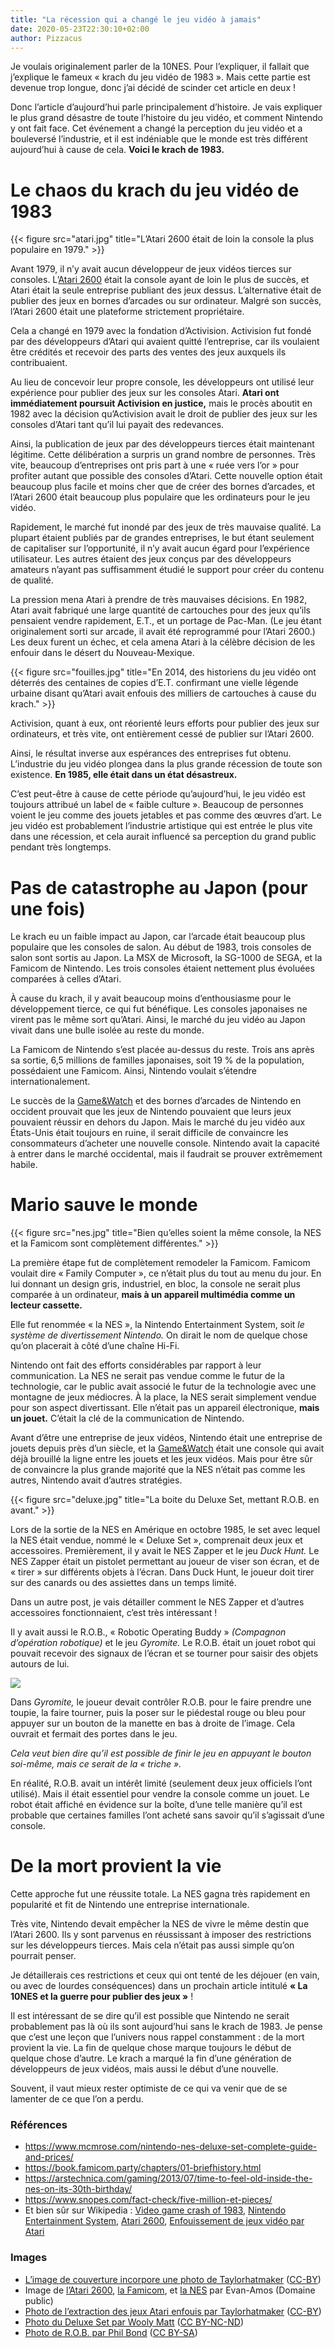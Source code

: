 ```yaml
---
title: "La récession qui a changé le jeu vidéo à jamais"
date: 2020-05-23T22:30:10+02:00
author: Pizzacus
---
```


Je voulais originalement parler de la 10NES. Pour l’expliquer, il fallait que j’explique le fameux «&nbsp;krach du jeu vidéo de 1983&nbsp;». Mais cette partie est devenue trop longue, donc j’ai décidé de scinder cet article en deux&nbsp;!

Donc l’article d’aujourd’hui parle principalement d’histoire. Je vais expliquer le plus grand désastre de toute l’histoire du jeu vidéo, et comment Nintendo y ont fait face. Cet événement a changé la perception du jeu vidéo et a bouleversé l’industrie, et il est indéniable que le monde est très différent aujourd’hui à cause de cela. **Voici le krach de 1983.**

<!--more-->

# Le chaos du krach du jeu vidéo de 1983

{{< figure src="atari.jpg" title="L’Atari 2600 était de loin la console la plus populaire en 1979." >}}

Avant 1979, il n’y avait aucun développeur de jeux vidéos tierces sur consoles. L’[Atari 2600](https://fr.wikipedia.org/wiki/Atari_2600) était la console ayant de loin le plus de succès, et Atari était la seule entreprise publiant des jeux dessus. L’alternative était de publier des jeux en bornes d’arcades ou sur ordinateur. Malgré son succès, l’Atari 2600 était une plateforme strictement propriétaire.

Cela a changé en 1979 avec la fondation d’Activision. Activision fut fondé par des développeurs d’Atari qui avaient quitté l’entreprise, car ils voulaient être crédités et recevoir des parts des ventes des jeux auxquels ils contribuaient.

Au lieu de concevoir leur propre console, les développeurs ont utilisé leur expérience pour publier des jeux sur les consoles Atari. **Atari ont immédiatement poursuit Activision en justice,** mais le procès aboutit en 1982 avec la décision qu’Activision avait le droit de publier des jeux sur les consoles d’Atari tant qu’il lui payait des redevances.

Ainsi, la publication de jeux par des développeurs tierces était maintenant légitime. Cette délibération a surpris un grand nombre de personnes. Très vite, beaucoup d’entreprises ont pris part à une «&nbsp;ruée vers l’or&nbsp;» pour profiter autant que possible des consoles d’Atari. Cette nouvelle option était beaucoup plus facile et moins cher que de créer des bornes d’arcades, et l’Atari 2600 était beaucoup plus populaire que les ordinateurs pour le jeu vidéo.

Rapidement, le marché fut inondé par des jeux de très mauvaise qualité. La plupart étaient publiés par de grandes entreprises, le but étant seulement de capitaliser sur l’opportunité, il n’y avait aucun égard pour l’expérience utilisateur. Les autres étaient des jeux conçus par des développeurs amateurs n’ayant pas suffisamment étudié le support pour créer du contenu de qualité.

La pression mena Atari à prendre de très mauvaises décisions. En 1982, Atari avait fabriqué une large quantité de cartouches pour des jeux qu’ils pensaient vendre rapidement, E.T., et un portage de Pac-Man. (Le jeu étant originalement sorti sur arcade, il avait été reprogrammé pour l’Atari 2600.) Les deux furent un échec, et cela amena Atari à la célèbre décision de les enfouir dans le désert du Nouveau-Mexique.

{{< figure src="fouilles.jpg" title="En 2014, des historiens du jeu vidéo ont déterrés des centaines de copies d’E.T. confirmant une vielle légende urbaine disant qu’Atari avait enfouis des milliers de cartouches à cause du krach." >}}

Activision, quant à eux, ont réorienté leurs efforts pour publier des jeux sur ordinateurs, et très vite, ont entièrement cessé de publier sur l’Atari 2600.

Ainsi, le résultat inverse aux espérances des entreprises fut obtenu. L’industrie du jeu vidéo plongea dans la plus grande récession de toute son existence. **En 1985, elle était dans un état désastreux.**

C’est peut-être à cause de cette période qu’aujourd’hui, le jeu vidéo est toujours attribué un label de «&nbsp;faible culture&nbsp;». Beaucoup de personnes voient le jeu comme des jouets jetables et pas comme des œuvres d’art. Le jeu vidéo est probablement l’industrie artistique qui est entrée le plus vite dans une récession, et cela aurait influencé sa perception du grand public pendant très longtemps.

# Pas de catastrophe au Japon (pour une fois)

Le krach eu un faible impact au Japon, car l’arcade était beaucoup plus populaire que les consoles de salon. Au début de 1983, trois consoles de salon sont sortis au Japon. La MSX de Microsoft, la SG-1000 de SEGA, et la Famicom de Nintendo. Les trois consoles étaient nettement plus évoluées comparées à celles d’Atari.

À cause du krach, il y avait beaucoup moins d’enthousiasme pour le développement tierce, ce qui fut bénéfique. Les consoles japonaises ne virent pas le même sort qu’Atari. Ainsi, le marché du jeu vidéo au Japon vivait dans une bulle isolée au reste du monde.

La Famicom de Nintendo s’est placée au-dessus du reste. Trois ans après sa sortie, 6,5 millions de familles japonaises, soit 19&nbsp;% de la population, possédaient une Famicom. Ainsi, Nintendo voulait s’étendre internationalement.

Le succès de la [Game&Watch](https://fr.wikipedia.org/wiki/Game_and_Watch) et des bornes d’arcades de Nintendo en occident prouvait que les jeux de Nintendo pouvaient que leurs jeux pouvaient réussir en dehors du Japon. Mais le marché du jeu vidéo aux États-Unis était toujours en ruine, il serait difficile de convaincre les consommateurs d’acheter une nouvelle console. Nintendo avait la capacité à entrer dans le marché occidental, mais il faudrait se prouver extrêmement habile.

# Mario sauve le monde

{{< figure src="nes.jpg" title="Bien qu’elles soient la même console, la NES et la Famicom sont complètement différentes." >}}

La première étape fut de complètement remodeler la Famicom. Famicom voulait dire «&nbsp;Family Computer&nbsp;», ce n’était plus du tout au menu du jour. En lui donnant un design gris, industriel, en bloc, la console ne serait plus comparée à un ordinateur, **mais à un appareil multimédia comme un lecteur cassette.**

Elle fut renommée «&nbsp;la NES&nbsp;», la Nintendo Entertainment System, soit *le système de divertissement Nintendo.* On dirait le nom de quelque chose qu’on placerait à côté d’une chaîne Hi-Fi.

Nintendo ont fait des efforts considérables par rapport à leur communication. La NES ne serait pas vendue comme le futur de la technologie, car le public avait associé le futur de la technologie avec une montagne de jeux médiocres. À la place, la NES serait simplement vendue pour son aspect divertissant. Elle n’était pas un appareil électronique, **mais un jouet.** C’était la clé de la communication de Nintendo.

Avant d’être une entreprise de jeux vidéos, Nintendo était une entreprise de jouets depuis près d’un siècle, et la [Game&Watch](https://fr.wikipedia.org/wiki/Game_and_Watch) était une console qui avait déjà brouillé la ligne entre les jouets et les jeux vidéos. Mais pour être sûr de convaincre la plus grande majorité que la NES n’était pas comme les autres, Nintendo avait d’autres stratégies.

{{< figure src="deluxe.jpg" title="La boite du Deluxe Set, mettant R.O.B. en avant." >}}

Lors de la sortie de la NES en Amérique en octobre 1985, le set avec lequel la NES était vendue, nommé le «&nbsp;Deluxe Set&nbsp;», comprenait deux jeux et accessoires. Premièrement, il y avait le NES Zapper et le jeu *Duck Hunt.* Le NES Zapper était un pistolet permettant au joueur de viser son écran, et de «&nbsp;tirer&nbsp;» sur différents objets à l’écran. Dans Duck Hunt, le joueur doit tirer sur des canards ou des assiettes dans un temps limité.

Dans un autre post, je vais détailler comment le NES Zapper et d’autres accessoires fonctionnaient, c’est très intéressant&nbsp;!

Il y avait aussi le R.O.B., «&nbsp;Robotic Operating Buddy&nbsp;» *(Compagnon d’opération robotique)* et le jeu *Gyromite.* Le R.O.B. était un jouet robot qui pouvait recevoir des signaux de l’écran et se tourner pour saisir des objets autours de lui.

![](rob.jpg)

Dans *Gyromite,* le joueur devait contrôler R.O.B. pour le faire prendre une toupie, la faire tourner, puis la poser sur le piédestal rouge ou bleu pour appuyer sur un bouton de la manette en bas à droite de l’image. Cela ouvrait et fermait des portes dans le jeu.

*Cela veut bien dire qu’il est possible de finir le jeu en appuyant le bouton soi-même, mais ce serait de la «&nbsp;triche&nbsp;».*

En réalité, R.O.B. avait un intérêt limité (seulement deux jeux officiels l’ont utilisé). Mais il était essentiel pour vendre la console comme un jouet. Le robot était affiché en évidence sur la boîte, d’une telle manière qu’il est probable que certaines familles l’ont acheté sans savoir qu’il s’agissait d’une console.

# De la mort provient la vie

Cette approche fut une réussite totale. La NES gagna très rapidement en popularité et fit de Nintendo une entreprise internationale.

Très vite, Nintendo devait empêcher la NES de vivre le même destin que l’Atari 2600. Ils y sont parvenus en réussissant à imposer des restrictions sur les développeurs tierces. Mais cela n’était pas aussi simple qu’on pourrait penser.

Je détaillerais ces restrictions et ceux qui ont tenté de les déjouer (en vain, ou avec de lourdes conséquences) dans un prochain article intitulé **«&nbsp;La 10NES et la guerre pour publier des jeux&nbsp;»**&nbsp;!

Il est intéressant de se dire qu’il est possible que Nintendo ne serait probablement pas là où ils sont aujourd’hui sans le krach de 1983. Je pense que c’est une leçon que l’univers nous rappel constamment&nbsp;: de la mort provient la vie. La fin de quelque chose marque toujours le début de quelque chose d’autre. Le krach a marqué la fin d’une génération de développeurs de jeux vidéos, mais aussi le début d’une nouvelle.

Souvent, il vaut mieux rester optimiste de ce qui va venir que de se lamenter de ce que l’on a perdu.

### Références

* https://www.mcmrose.com/nintendo-nes-deluxe-set-complete-guide-and-prices/
* https://book.famicom.party/chapters/01-briefhistory.html
* https://arstechnica.com/gaming/2013/07/time-to-feel-old-inside-the-nes-on-its-30th-birthday/
* https://www.snopes.com/fact-check/five-million-et-pieces/
* Et bien sûr sur Wikipedia&nbsp;: [Video game crash of 1983](https://en.wikipedia.org/wiki/Video_game_crash_of_1983), [Nintendo Entertainment System](https://en.wikipedia.org/wiki/Nintendo_Entertainment_System), [Atari 2600](https://en.wikipedia.org/wiki/Atari_2600), [Enfouissement de jeux vidéo par Atari](https://fr.wikipedia.org/wiki/Enfouissement_de_jeux_vid%C3%A9o_par_Atari)

### Images

* [L’image de couverture incorpore une photo de Taylorhatmaker](https://commons.wikimedia.org/wiki/File:Atari_E.T._Dig-_Alamogordo,_New_Mexico_(14036097792).jpg) ([CC-BY](https://creativecommons.org/licenses/by/2.0/deed.fr))
* Image de [l’Atari 2600](https://commons.wikimedia.org/wiki/File:Atari-2600-Wood-4Sw-Set.jpg), [la Famicom](https://en.wikipedia.org/wiki/File:Nintendo-Famicom-Console-Set-FL.jpg), et [la NES](https://en.wikipedia.org/wiki/File:NES-Console-Set.jpg) par Evan-Amos (Domaine public)
* [Photo de l’extraction des jeux Atari enfouis par Taylorhatmaker](https://commons.wikimedia.org/wiki/File:Atari_E.T._Dig-_Alamogordo,_New_Mexico_(14039327125)_edit.jpg) ([CC-BY](https://creativecommons.org/licenses/by/2.0/deed.fr))
* [Photo du Deluxe Set par Wooly Matt](https://www.flickr.com/photos/woolner/2173297756) ([CC BY-NC-ND](https://creativecommons.org/licenses/by-nc-nd/2.0/deed.fr))
* [Photo de R.O.B. par Phil Bond](https://commons.wikimedia.org/wiki/File:Gyromite_ROB.jpg) ([CC BY-SA](https://creativecommons.org/licenses/by-sa/3.0/deed.fr))